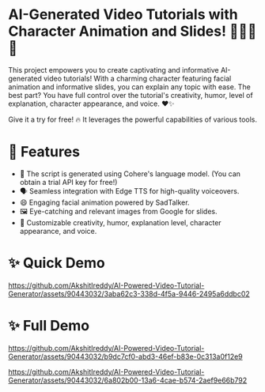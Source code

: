 # AI-Generated Video Tutorials with Character Animation and Slides! 🎥🤖📝🎨

This project empowers you to create captivating and informative AI-generated video tutorials! With a charming character featuring facial animation and informative slides, you can explain any topic with ease. The best part? You have full control over the tutorial's creativity, humor, level of explanation, character appearance, and voice. ❤️✨

Give it a try for free! 🔥 It leverages the powerful capabilities of various tools.

# 🚀 Features
- 🧠 The script is generated using Cohere's language model. (You can obtain a trial API key for free!)
- 🗣️ Seamless integration with Edge TTS for high-quality voiceovers.
- 😄 Engaging facial animation powered by SadTalker.
- 🖼️ Eye-catching and relevant images from Google for slides.
- 🎨 Customizable creativity, humor, explanation level, character appearance, and voice.

# ✨ Quick Demo


https://github.com/AkshitIreddy/AI-Powered-Video-Tutorial-Generator/assets/90443032/3aba62c3-338d-4f5a-9446-2495a6ddbc02


# ✨ Full Demo



https://github.com/AkshitIreddy/AI-Powered-Video-Tutorial-Generator/assets/90443032/b9dc7cf0-abd3-46ef-b83e-0c313a0f12e9



https://github.com/AkshitIreddy/AI-Powered-Video-Tutorial-Generator/assets/90443032/6a802b00-13a6-4cae-b574-2aef9e66b792


